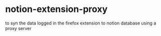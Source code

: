 # notion-extension-proxy
to syn the data logged in the firefox extension to notion database using a proxy server
